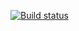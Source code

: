 [![Build status](https://ci.appveyor.com/api/projects/status/s6eycf69oa42uyv8?svg=true)](https://ci.appveyor.com/project/kmkiseleva/ajs-symbols-iterators-generators-1)
